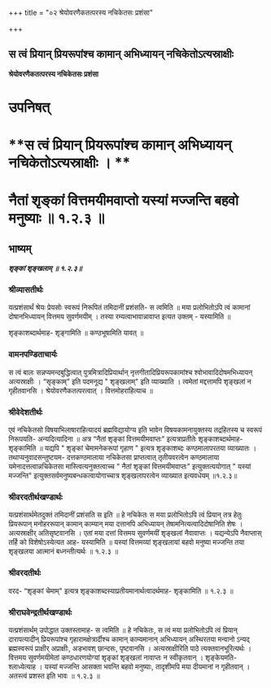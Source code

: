 +++
title = "०२ श्रेयोवरणैकतत्परस्य नचिकेतसः प्रशंसा"

+++


## स त्वं प्रियान् प्रियरूपांश्च कामान् अभिध्यायन् नचिकेतोऽत्यस्राक्षीः

**श्रेयोवरणैकतत्परस्य नचिकेतसः प्रशंसा**

# **उपनिषत्**

# **स त्वं प्रियान् प्रियरूपांश्च कामान् अभिध्यायन् नचिकेतोऽत्यस्राक्षीः । **

# **नैतां शृङ्कां वित्तमयीमवाप्तो यस्यां मज्जन्ति बहवो मनुष्याः ॥ १.२.३ ॥**

## **भाष्यम्**

***शृङ्कां शृङ्खलाम् ॥ १.२.३॥***

### **श्रीव्यासतीर्थः**

यत्प्रशंसार्थं श्रेयः प्रेयसोः स्वरूपं निरूपितं तमिदानीं प्रशंसति- स त्वमिति ॥ मया प्रलोभितोऽपि त्वं कामानां दोषानभिध्यायन् वित्तमय सुवर्णमयीम् । तस्या रम्यत्वाभावान्नावाप्त इत्यत उक्तम् - यस्यामिति ॥

शृङ्काशब्दार्थमाह- शृङ्गामिति ॥ कण्ठभूषामिति यावत् ॥

### **वामनपण्डिताचार्यः**

स त्वं बालः सन्नप्यमन्दबुद्धित्वात् पुत्रमित्रादिप्रियार्थान् नृत्तगीतादिप्रियरूपकामांश्च श्वोभावादिदोषमभिध्यायन् अत्यस्राक्षीः । “सृङ्काम्” इति पदमनूद्य " शृङ्खलाम्" इति व्याख्याति । त्वमेतां मद्दत्तामपि शृङ्खलां न गृहीतवानसि । श्रेयोवरणैकतत्परत्वात् । वित्तमोहराहित्याच ॥

### **श्रीवेदेशतीर्थः**

एवं नचिकेतसो विषयाभिलाषाराहित्यादयं ब्रह्मविद्यायोग्य इति भावेन विषयकामनायुक्तस्य तद्रहितस्य च स्वरूपं निरूपयति- अन्यदित्यादिना ॥ अत्र “नैतां शृङ्कां वित्तमयीमवाप्तः” इत्यत्राप्रतीतेः शृङ्काशब्दार्थमाह- शृङ्कामिति ॥ यद्यपि " शृङ्कां चेमामनेकरूपां गृहाण " इत्यत्र शृङ्काशब्दः कण्ठमालापरतया व्याख्यातः । तथाप्यनुवादसन्तुष्टयम- दत्तकण्ठमालाया नचिकेतसा प्राप्तत्वात् तृतीयवरत्वेन कण्ठमालाया यमेनादत्तत्वान्नचिकेतसा मास्त्वित्यनुक्तत्वाच्च " नैतां शृङ्कां वित्तमयीमवाप्तः” इत्युक्तत्ययोगात् " यस्यां मज्जन्ति" इत्युक्तसर्वमनुष्यबन्धकत्वायोगाच्चात्र शृङ्खलापरत्वेन व्याख्यात इत्यवधेयम् ॥१.२.३॥

### **श्रीवरदतीर्थखण्डार्थः**

यत्प्रशंसार्थमेतदुक्तं तमिदानीं प्रशंसति स इति ॥ हे नचिकेतः स मया प्रलोभितोऽपि त्वं प्रियान् तत्र हेतुः प्रियरूपान् मनोहररूपान् कामान् काम्यान् मया दत्तानपि अभिध्यायन् तेषामनित्यत्वादिदोषानिति शेषः । अत्यस्राक्षीर् अतिसृष्टवानसि । एतां मया दत्तां वित्तमय सुवर्णमयीं शृङ्खलां नैवावाप्तः । यद्यन्येऽपि नैवाप्तास् तर्हि को विशेषोऽस्येत्यत आह- यस्यामिति ॥ यस्यां वित्तमय्यां शृङ्खलायां बहवो मनुष्या मज्जन्ति तया शृङ्खलया आत्मानं बध्नन्तीत्यर्थः ॥ १.२.३ ॥

### **श्रीवरदतीर्थः**

वरद- “शृङ्कां चेमाम्" इत्यत्र शृङ्काशब्दस्याप्रतीयमानार्थत्वादर्थमाह- शृङ्कामिति ॥ १.२.३ ॥

### **श्रीराघवेन्द्रतीर्थखण्डार्थः**

यत्प्रशंसार्थम् उपोद्धात उक्तस्तामाह- स त्वमिति ॥ हे नचिकेतः, स त्वं मया प्रलोभितोऽपि त्वं प्रियान् दारापत्यादीन् प्रियरूपांश्च गृहारामक्षेत्रार्दीश्च कामान् काम्यमानान् अभिध्यायन् अस्थिरतया मन्वानो ऽन्यद् ब्रह्मस्वरूपं प्राक्षीर् अप्राक्षीः, अडभावश् छान्दसः, पृष्टवानसि । अत्यस्राक्षीरिति पाठे त्यक्तवानभूरित्यर्थः । वित्तमय सुवर्णमयीमेतां कण्ठधारणयोग्यां शृङ्कां शृङ्खलां नावाप्तः न स्वीकृतवान् । शृङ्केयमति- श्लाध्येत्याह । यस्यां मज्जन्ति आसक्ता भवन्ति बहवो मनुष्याः, तादृशीमपि मया दीयमानां न गृहीतवान् । अतस्त्वं प्रशस्त इति भावः ॥ १.२.३ ॥

